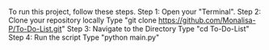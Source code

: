 To run this project, follow these steps.
Step 1: 
  Open your "Terminal".
Step 2: Clone your repository locally
  Type "git clone https://github.com/Monalisa-P/To-Do-List.git"
Step 3: Navigate to the Directory
  Type "cd To-Do-List"
Step 4: Run the script
  Type "python main.py"
